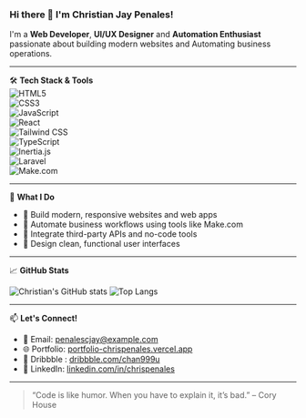 ### Hi there 👋 I'm Christian Jay Penales!

I'm a **Web Developer**, **UI/UX Designer** and **Automation Enthusiast** passionate about building modern websites and Automating business operations.

---

🛠 **Tech Stack & Tools**  
![HTML5](https://img.shields.io/badge/-HTML5-E34F26?logo=html5&logoColor=white&style=flat)  
![CSS3](https://img.shields.io/badge/-CSS3-1572B6?logo=css3&logoColor=white&style=flat)  
![JavaScript](https://img.shields.io/badge/-JavaScript-F7DF1E?logo=javascript&logoColor=black&style=flat)  
![React](https://img.shields.io/badge/-React-61DAFB?logo=react&logoColor=black&style=flat)  
![Tailwind CSS](https://img.shields.io/badge/-TailwindCSS-38B2AC?logo=tailwind-css&logoColor=white&style=flat)  
![TypeScript](https://img.shields.io/badge/-TypeScript-3178C6?logo=typescript&logoColor=white&style=flat)  
![Inertia.js](https://img.shields.io/badge/-Inertia.js-3B8070?style=flat&logo=javascript)  
![Laravel](https://img.shields.io/badge/-Laravel-F55247?logo=laravel&logoColor=white&style=flat)  
![Make.com](https://img.shields.io/badge/-Make.com-000?logo=make&logoColor=white&style=flat)

---

📌 **What I Do**

- 🔧 Build modern, responsive websites and web apps  
- 🤖 Automate business workflows using tools like Make.com  
- 🧩 Integrate third-party APIs and no-code tools  
- 🎨 Design clean, functional user interfaces

---

📈 **GitHub Stats**

![Christian's GitHub stats](https://github-readme-stats.vercel.app/api?username=somniphy&show_icons=true&theme=default)
![Top Langs](https://github-readme-stats.vercel.app/api/top-langs/?username=somniphy&layout=compact)

---

📫 **Let's Connect!**

- 📧 Email: penalescjay@example.com  
- 🌐 Portfolio: [portfolio-chrispenales.vercel.app](https://portfolio-chrispenales.vercel.app/)  
- 🏀 Dribbble : [dribbble.com/chan999u](https://dribbble.com/chan999u/shots)
- 💼 LinkedIn: [linkedin.com/in/chrispenales](https://linkedin.com/in/chrispenales)

---

> “Code is like humor. When you have to explain it, it’s bad.” – Cory House
